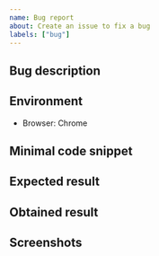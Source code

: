 ```yaml
---
name: Bug report
about: Create an issue to fix a bug
labels: ["bug"]
---
```


<!--
BEFORE SUBMITTING: Please search in the existing issues to make sure this issue hasn't been reported already
-->

## Bug description


## Environment
 - Browser: Chrome

## Minimal code snippet


## Expected result


## Obtained result


## Screenshots
